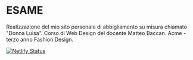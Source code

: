 # ESAME
Realizzazione del mio sito personale di abbigliamento su misura chiamato "Donna Luisa".
Corso di Web Design del docente Matteo Baccan. 
Acme - terzo anno Fashion Design.

[![Netlify Status](https://api.netlify.com/api/v1/badges/62f930e0-f493-4c25-9280-91ccd00582ce/deploy-status)](https://app.netlify.com/sites/sitodonnaluisa/deploys)
